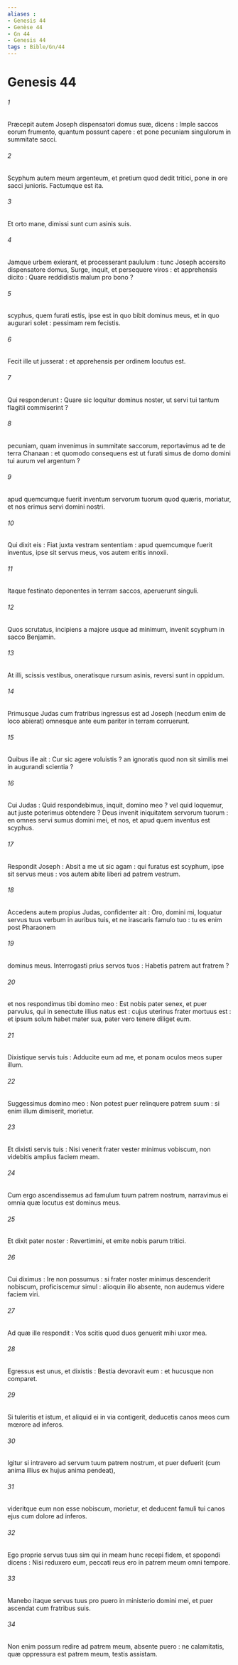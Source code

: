 ```yaml
---
aliases : 
- Genesis 44
- Genèse 44
- Gn 44
- Genesis 44
tags : Bible/Gn/44
---
```


# Genesis 44

###### 1
Præcepit autem Joseph dispensatori domus suæ, dicens : Imple saccos eorum frumento, quantum possunt capere : et pone pecuniam singulorum in summitate sacci.
###### 2
Scyphum autem meum argenteum, et pretium quod dedit tritici, pone in ore sacci junioris. Factumque est ita.
###### 3
Et orto mane, dimissi sunt cum asinis suis.
###### 4
Jamque urbem exierant, et processerant paululum : tunc Joseph accersito dispensatore domus, Surge, inquit, et persequere viros : et apprehensis dicito : Quare reddidistis malum pro bono ?
###### 5
scyphus, quem furati estis, ipse est in quo bibit dominus meus, et in quo augurari solet : pessimam rem fecistis.
###### 6
Fecit ille ut jusserat : et apprehensis per ordinem locutus est.
###### 7
Qui responderunt : Quare sic loquitur dominus noster, ut servi tui tantum flagitii commiserint ?
###### 8
pecuniam, quam invenimus in summitate saccorum, reportavimus ad te de terra Chanaan : et quomodo consequens est ut furati simus de domo domini tui aurum vel argentum ?
###### 9
apud quemcumque fuerit inventum servorum tuorum quod quæris, moriatur, et nos erimus servi domini nostri.
###### 10
Qui dixit eis : Fiat juxta vestram sententiam : apud quemcumque fuerit inventus, ipse sit servus meus, vos autem eritis innoxii.
###### 11
Itaque festinato deponentes in terram saccos, aperuerunt singuli.
###### 12
Quos scrutatus, incipiens a majore usque ad minimum, invenit scyphum in sacco Benjamin.
###### 13
At illi, scissis vestibus, oneratisque rursum asinis, reversi sunt in oppidum.
###### 14
Primusque Judas cum fratribus ingressus est ad Joseph (necdum enim de loco abierat) omnesque ante eum pariter in terram corruerunt.
###### 15
Quibus ille ait : Cur sic agere voluistis ? an ignoratis quod non sit similis mei in augurandi scientia ?
###### 16
Cui Judas : Quid respondebimus, inquit, domino meo ? vel quid loquemur, aut juste poterimus obtendere ? Deus invenit iniquitatem servorum tuorum : en omnes servi sumus domini mei, et nos, et apud quem inventus est scyphus.
###### 17
Respondit Joseph : Absit a me ut sic agam : qui furatus est scyphum, ipse sit servus meus : vos autem abite liberi ad patrem vestrum.
###### 18
Accedens autem propius Judas, confidenter ait : Oro, domini mi, loquatur servus tuus verbum in auribus tuis, et ne irascaris famulo tuo : tu es enim post Pharaonem
###### 19
dominus meus. Interrogasti prius servos tuos : Habetis patrem aut fratrem ?
###### 20
et nos respondimus tibi domino meo : Est nobis pater senex, et puer parvulus, qui in senectute illius natus est : cujus uterinus frater mortuus est : et ipsum solum habet mater sua, pater vero tenere diliget eum.
###### 21
Dixistique servis tuis : Adducite eum ad me, et ponam oculos meos super illum.
###### 22
Suggessimus domino meo : Non potest puer relinquere patrem suum : si enim illum dimiserit, morietur.
###### 23
Et dixisti servis tuis : Nisi venerit frater vester minimus vobiscum, non videbitis amplius faciem meam.
###### 24
Cum ergo ascendissemus ad famulum tuum patrem nostrum, narravimus ei omnia quæ locutus est dominus meus.
###### 25
Et dixit pater noster : Revertimini, et emite nobis parum tritici.
###### 26
Cui diximus : Ire non possumus : si frater noster minimus descenderit nobiscum, proficiscemur simul : alioquin illo absente, non audemus videre faciem viri.
###### 27
Ad quæ ille respondit : Vos scitis quod duos genuerit mihi uxor mea.
###### 28
Egressus est unus, et dixistis : Bestia devoravit eum : et hucusque non comparet.
###### 29
Si tuleritis et istum, et aliquid ei in via contigerit, deducetis canos meos cum mœrore ad inferos.
###### 30
Igitur si intravero ad servum tuum patrem nostrum, et puer defuerit (cum anima illius ex hujus anima pendeat),
###### 31
videritque eum non esse nobiscum, morietur, et deducent famuli tui canos ejus cum dolore ad inferos.
###### 32
Ego proprie servus tuus sim qui in meam hunc recepi fidem, et spopondi dicens : Nisi reduxero eum, peccati reus ero in patrem meum omni tempore.
###### 33
Manebo itaque servus tuus pro puero in ministerio domini mei, et puer ascendat cum fratribus suis.
###### 34
Non enim possum redire ad patrem meum, absente puero : ne calamitatis, quæ oppressura est patrem meum, testis assistam.

